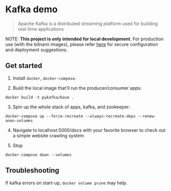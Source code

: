 # Kafka demo

> Apache Kafka is a distributed streaming platform used for building real-time applications


NOTE: **This project is only intended for local development**. For production use (with the bitnami images), please refer [here](https://hub.docker.com/r/bitnami/kafka/) for secure configuration and deployment suggestions.


## Get started
1. Install `docker`, `docker-compose`.

2. Build the local image that'll run the producer/consumer apps:

`docker build -t pykafka/base .`

3. Spin up the whole stack of apps, kafka, and zookeeper:

`docker-compose up --force-recreate --always-recreate-deps --renew-anon-volumes`

4. Navigate to localhost:5000/docs with your favorite browser to check out a simple website crawling system

5. Stop

`docker-compose down --volumes`


## Troubleshooting

If kafka errors on start-up, `docker volume prune` may help.
